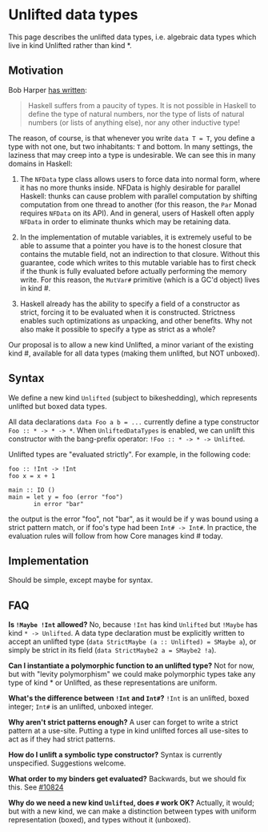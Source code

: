 # Unlifted data types



This page describes the unlifted data types, i.e. algebraic data types which live in kind Unlifted rather than kind \*.


## Motivation



Bob Harper [
has written](https://existentialtype.wordpress.com/2011/04/24/the-real-point-of-laziness/):


>
>
> Haskell suffers from a paucity of types.  It is not possible in Haskell to define the type of natural numbers, nor the type of lists of natural numbers (or lists of anything else), nor any other inductive type!
>
>


The reason, of course, is that whenever you write `data T = T`, you define a type with not one, but two inhabitants: `T` and bottom. In many settings, the laziness that may creep into a type is undesirable. We can see this in many domains in Haskell:


1. The `NFData` type class allows users to force data into normal form, where it has no more thunks inside. NFData is highly desirable for parallel Haskell: thunks can cause problem with parallel computation by shifting computation from one thread to another (for this reason, the `Par` Monad requires `NFData` on its API). And in general, users of Haskell often apply `NFData` in order to eliminate thunks which may be retaining data.

1. In the implementation of mutable variables, it is extremely useful to be able to assume that a pointer you have is to the honest closure that contains the mutable field, not an indirection to that closure. Without this guarantee, code which writes to this mutable variable has to first check if the thunk is fully evaluated before actually performing the memory write. For this reason, the `MutVar#` primitive (which is a GC'd object) lives in kind \#.

1. Haskell already has the ability to specify a field of a constructor as strict, forcing it to be evaluated when it is constructed. Strictness enables such optimizations as unpacking, and other benefits. Why not also make it possible to specify a type as strict as a whole?


Our proposal is to allow a new kind Unlifted, a minor variant of the existing kind \#, available for all data types (making them unlifted, but NOT unboxed).


## Syntax



We define a new kind `Unlifted` (subject to bikeshedding), which represents unlifted but boxed data types.



All data declarations `data Foo a b = ...` currently define a type constructor `Foo :: * -> * -> *`. When `UnliftedDataTypes` is enabled, we can unlift this constructor with the bang-prefix operator: `!Foo :: * -> * -> Unlifted`. 



Unlifted types are "evaluated strictly". For example, in the following code:


```wiki
foo :: !Int -> !Int
foo x = x + 1

main :: IO ()
main = let y = foo (error "foo")
       in error "bar"
```


the output is the error "foo", not "bar", as it would be if y was bound using a strict pattern match, or if foo's type had been `Int# -> Int#`. In practice, the evaluation rules will follow from how Core manages kind \# today.


## Implementation



Should be simple, except maybe for syntax.


## FAQ



**Is `!Maybe !Int` allowed?** No, because `!Int` has kind `Unlifted` but `!Maybe` has kind `* -> Unlifted`. A data type declaration must be explicitly written to accept an unlifted type (`data StrictMaybe (a :: Unlifted) = SMaybe a`), or simply be strict in its field (`data StrictMaybe2 a = SMaybe2 !a`).



**Can I instantiate a polymorphic function to an unlifted type?** Not for now, but with "levity polymorphism" we could make polymorphic types take any type of kind \* or Unlifted, as these representations are uniform.



**What's the difference between `!Int` and `Int#`?** `!Int` is an unlifted, boxed integer; `Int#` is an unlifted, unboxed integer.



**Why aren't strict patterns enough?** A user can forget to write a strict pattern at a use-site. Putting a type in kind unlifted forces all use-sites to act as if they had strict patterns.



**How do I unlift a symbolic type constructor?** Syntax is currently unspecified. Suggestions welcome.



**What order to my binders get evaluated?** Backwards, but we should fix this. See [\#10824](https://gitlab.staging.haskell.org/ghc/ghc/issues/10824)



**Why do we need a new kind `Unlifted`, does `#` work OK?** Actually, it would; but with a new kind, we can make a distinction between types with uniform representation (boxed), and types without it (unboxed).


